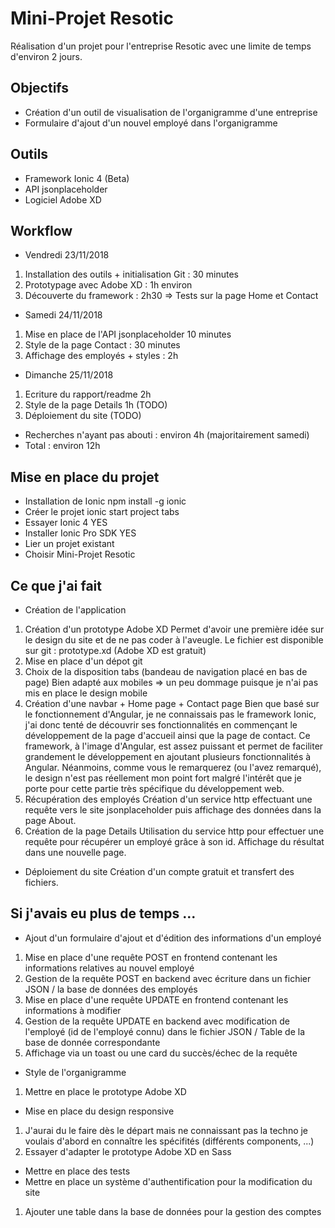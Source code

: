 # Mini-Projet Resotic
Réalisation d'un projet pour l'entreprise Resotic avec une limite de temps d'environ 2 jours.

## Objectifs
- Création d'un outil de visualisation de l'organigramme d'une entreprise
- Formulaire d'ajout d'un nouvel employé dans l'organigramme

## Outils
- Framework Ionic 4 (Beta)
- API jsonplaceholder
- Logiciel Adobe XD

## Workflow
- Vendredi 23/11/2018
1. Installation des outils + initialisation Git : 30 minutes
2. Prototypage avec Adobe XD : 1h environ
3. Découverte du framework : 2h30 => Tests sur la page Home et Contact
- Samedi 24/11/2018
1. Mise en place de l'API jsonplaceholder 10 minutes
2. Style de la page Contact : 30 minutes
3. Affichage des employés + styles : 2h
- Dimanche 25/11/2018
1. Ecriture du rapport/readme 2h
2. Style de la page Details 1h (TODO)
3. Déploiement du site (TODO)
- Recherches n'ayant pas abouti : environ 4h (majoritairement samedi)
- Total : environ 12h

## Mise en place du projet
- Installation de Ionic
npm install -g ionic
- Créer le projet
ionic start project tabs
- Essayer Ionic 4
YES
- Installer Ionic Pro SDK
YES
- Lier un projet existant
- Choisir Mini-Projet Resotic

## Ce que j'ai fait
- Création de l'application
1. Création d'un prototype Adobe XD
Permet d'avoir une première idée sur le design du site et de ne pas coder à l'aveugle.
Le fichier est disponible sur git : prototype.xd (Adobe XD est gratuit)
2. Mise en place d'un dépot git
3. Choix de la disposition tabs (bandeau de navigation placé en bas de page) 
Bien adapté aux mobiles => un peu dommage puisque je n'ai pas mis en place le design mobile
4. Création d'une navbar + Home page + Contact page
Bien que basé sur le fonctionnement d'Angular, je ne connaissais pas le framework Ionic, j'ai donc tenté de découvrir ses fonctionnalités en commençant le développement de la page d'accueil ainsi que la page de contact. Ce framework, à l'image d'Angular, est assez puissant et permet de faciliter grandement le développement en ajoutant plusieurs fonctionnalités à Angular. Néanmoins, comme vous le remarquerez (ou l'avez remarqué), le design n'est pas réellement mon point fort malgré l'intérêt que je porte pour cette partie très spécifique du développement web.
5. Récupération des employés
Création d'un service http effectuant une requête vers le site jsonplaceholder puis affichage des données dans la page About.
6. Création de la page Details
Utilisation du service http pour effectuer une requête pour récupérer un employé grâce à son id.
Affichage du résultat dans une nouvelle page.
- Déploiement du site
Création d'un compte gratuit et transfert des fichiers.

## Si j'avais eu plus de temps ...
- Ajout d'un formulaire d'ajout et d'édition des informations d'un employé
1. Mise en place d'une requête POST en frontend contenant les informations relatives au nouvel employé
2. Gestion de la requête POST en backend avec écriture dans un fichier JSON / la base de données des employés
3. Mise en place d'une requête UPDATE en frontend contenant les informations à modifier
4. Gestion de la requête UPDATE en backend avec modification de l'employé (id de l'employé connu) dans le fichier JSON / Table de la base de donnée correspondante
5. Affichage via un toast ou une card du succès/échec de la requête
- Style de l'organigramme
1. Mettre en place le prototype Adobe XD
- Mise en place du design responsive
1. J'aurai du le faire dès le départ mais ne connaissant pas la techno je voulais d'abord en connaître les spécifités (différents components, ...)
2. Essayer d'adapter le prototype Adobe XD en Sass
- Mettre en place des tests
- Mettre en place un système d'authentification pour la modification du site
1. Ajouter une table dans la base de données pour la gestion des comptes
